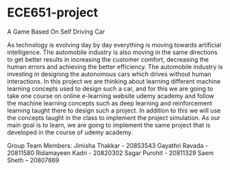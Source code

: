 # ECE651-project
A Game Based On Self Driving Car


As technology is evolving day by day everything is moving towards artificial intelligence. The automobile industry is also moving in the same directions to get better results in increasing the customer comfort, decreasing the human errors and achieving the better efficiency. The automobile industry is investing in designing the autonomous cars which drives without human interactions. In this project we are thinking about learning different machine learning concepts used to design such a car, and for this we are going to take one course on online e-learning website udemy academy and follow the machine learning concepts such as deep learning and reinforcement learning taught there to design such a project. In addition to this we will use the concepts taught in the class to implement the project simulation. As our main goal is to learn, we are going to implement the same project that is developed in the course of udemy academy.

Group Team Members:
Jimisha Thakkar - 20853543
Gayathri Ravada - 20811580
Ridamayeen Kadri - 20820302
Sagar Purohit - 20811329
Saem Sheth – 20807869

